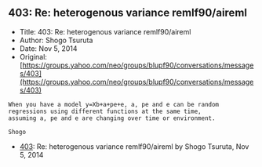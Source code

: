 ## 403: Re: heterogenous variance remlf90/aireml

- Title: 403: Re: heterogenous variance remlf90/aireml
- Author: Shogo Tsuruta
- Date: Nov 5, 2014
- Original: [https://groups.yahoo.com/neo/groups/blupf90/conversations/messages/403](https://groups.yahoo.com/neo/groups/blupf90/conversations/messages/403)

```
When you have a model y=Xb+a+pe+e, a, pe and e can be random regressions using different functions at the same time,
assuming a, pe and e are changing over time or environment.

Shogo
```

- [403](0403.md): Re: heterogenous variance remlf90/aireml by Shogo Tsuruta, Nov 5, 2014
